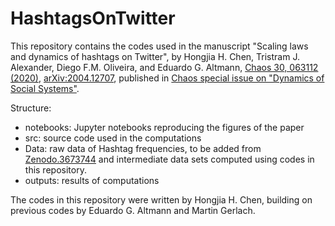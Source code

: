 # HashtagsOnTwitter

This repository contains the codes used in the manuscript "Scaling laws and dynamics of hashtags on Twitter", by Hongjia H. Chen, Tristram J. Alexander, Diego F.M. Oliveira, and Eduardo G. Altmann, [Chaos 30, 063112 (2020)](https://doi.org/10.1063/5.0004983), [arXiv:2004.12707](https://arxiv.org/abs/2004.12707), published in [Chaos special issue on "Dynamics of Social Systems"](https://aip.scitation.org/toc/cha/collection/10.1063/cha.2020.DSS2020.issue-1).

Structure:

* notebooks: Jupyter notebooks reproducing the figures of the paper
* src: source code used in the computations
* Data: raw data of Hashtag frequencies, to be added from [Zenodo.3673744](https://doi.org/10.5281/zenodo.3673744) and intermediate data sets computed using codes in this repository.
* outputs: results of computations 

The codes in this repository were written by Hongjia H. Chen, building on previous codes by Eduardo G. Altmann and Martin Gerlach. 


